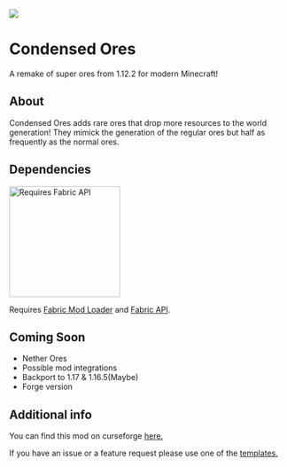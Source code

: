 <img src="https://img.shields.io/github/license/cthulhuthemad/condensed-ores?logo=MIT">

# Condensed Ores
A remake of super ores from 1.12.2 for modern Minecraft!

## About
Condensed Ores adds rare ores that drop more resources to the world generation!
They mimick the generation of the regular ores but half as frequently as the normal ores.

## Dependencies
<img src="https://i.imgur.com/bTus4wH.png" alt="Requires Fabric API" width="200">

Requires [Fabric Mod Loader](https://fabricmc.net/use/) and [Fabric API](https://www.curseforge.com/minecraft/mc-mods/fabric-api).

## Coming Soon
- Nether Ores
- Possible mod integrations
- Backport to 1.17 & 1.16.5(Maybe)
- Forge version

## Additional info
You can find this mod on curseforge [here.](https://www.curseforge.com/minecraft/mc-mods/condensed-ores-fabric)

If you have an issue or a feature request please use one of the [templates.](https://github.com/CthulhuTheMad/fabric-condensed-ores-1.18/tree/master/.github/ISSUE_TEMPLATE)


